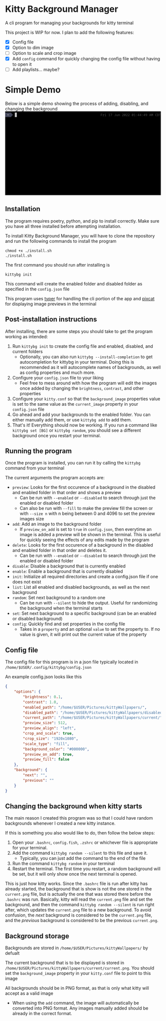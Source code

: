 # Kitty Background Manager
A cli program for managing your backgrounds for kitty terminal

This project is WIP for now.
I plan to add the following features:
- [X] Config file
- [X] Option to dim image
- [ ] Option to scale and crop image
- [X] Add `config` command for quickly changing the config file without having to open it
- [ ] Add playlists... maybe?

# Simple Demo
Below is a simple demo showing the process of adding, disabling, and changing the background
![Demo](assets/demo.gif)

## Installation
The program requires poetry, python, and pip to install correctly. Make sure you have all three installed before attempting installation.

To install Kitty Background Manager, you will have to clone the repository and run the following commands to install the program
```
chmod +x ./install.sh
./install.sh
```
The first command you should run after installing is
```
kittybg init
```
This command will create the enabled folder and disabled folder as specified in the `config.json` file

This program uses [typer](https://github.com/tiangolo/typer) for handling the cli portion of the app and [pixcat](https://github.com/mirukana/pixcat) for displaying image previews in the terminal

## Post-installation instructions
After installing, there are some steps you should take to get the program working as intended:
1. Run `kittybg init` to create the config file and enabled, disabled, and current folders
    - Optionally, you can also run `kittybg --install-completion` to get autocompletion for kittybg in your terminal. Doing this is recommended as it will autocomplete names of backgrounds, as well as config properties and much more.
3. Configure your `config.json` file to your liking
    - Feel free to mess around with how the program will edit the images once added by changing the `brightness`, `contrast`, and other properties
4. Configure your `kitty.conf` so that the `background_image` properties value is set to the same value as the `current_image` property in your `config.json` file
5. Go ahead and add your backgrounds to the enabled folder. You can either manually add them, or use `kittybg add` to add them.
6. That's it! Everything should now be working. If you run a command like `kittybg set [BG]` or `kittybg random`, you should see a different background once you restart your terminal.

## Running the program
Once the program is installed, you can run it by calling the `kittybg` command from your terminal

The current arguments the program accepts are:
- `preview`: Looks for the first occurence of a background in the disabled and enabled folder in that order and shows a preview
    - Can be run with `--enabled` or `--disabled` to search through just the enabled or disabled folder
    - Can also be run with `--fill` to make the preview fill the screen or with `--size n` with n being between 0 and 4096 to set the preview images size
- `add`: Add an image to the background folder
    - If `preview_on_add` is set to `true` in `config.json`, then everytime an image is added a preview will be shown in the terminal. This is useful for quickly seeing the effects of any edits made by the program
- `delete`: Looks for the first occurence of a background in the disabled and enabled folder in that order and deletes it.
    - Can be run with `--enabled` or `--disabled` to search through just the enabled or disabled folder
- `disable`: Disable a background that is currently enabled
- `enable`: Enable a background that is currently disabled
- `init`: Initialize all required directories and create a config.json file if one does not exist
- `list`: List all enabled and disabled backgrounds, as well as the next background
- `random`: Set next background to a random one
    - Can be run with `--silent` to hide the output. Useful for randomizing the background when the terminal starts
- `set`: Set next background to a specific background (can be an enabled or disabled background)
- `config`: Quickly find and set properties in the config file
    - Takes in a `property` and an optional `value` to set the property to. If no value is given, it will print out the current value of the property

## Config file
The config file for this program is in a json file typically located in `/home/$USER/.config/kittybg/config.json`

An example config.json looks like this
```json
{
    "options": {
        "brightness": 0.1,
        "contrast": 1.0,
        "enabled_path": "/home/$USER/Pictures/kittyWallpapers/",
        "disabled_path": "/home/$USER/Pictures/kittyWallpapers/disabled/",
        "current_path": "/home/$USER/Pictures/kittyWallpapers/current/",
        "preview_size": 512,
        "preview_align": "left",
        "crop_and_scale": true,
        "crop_size": "1920x1080",
        "scale_type": "fill",
        "background_color": "#000000",
        "preview_on_add": true,
        "preview_fill": false
    },
    "background": {
        "next": "",
        "previous": ""
    }
}
```
## Changing the background when kitty starts
The main reason I created this program was so that I could have random backgrounds whenever I created a new kitty instance.

If this is something you also would like to do, then follow the below steps:
1. Open your `.bashrc`, `config.fish`, `.zshrc` or whichever file is appropriate for your terminal.
2. Add the command `kittybg random --silent` to this file and save it.
    - Typically, you can just add the command to the end of the file
3. Run the command `kittybg random` in your terminal
4. Restart the terminal. The first time you restart, a random background will be set, but it will only show once the next terminal is opened.

This is just how kitty works. Since the `.bashrc` file is run after kitty has already started, the background that is show is not the one stored in the `current.png` file, but is actually the one that was stored there before the `.bashrc` was run. Basically, kitty will read the `current.png` file and set the background, and then the command `kittybg random --silent` is run right after, which updates the `current.png` file to a new background. To avoid confusion, the _next_ background is considered to be the `current.png` file, and the _previous_ background is considered to be the previous `current.png`.

## Background storage

Backgrounds are stored in `/home/$USER/Pictures/kittyWallpapers/` by defualt

The current background that is to be displayed is stored in `/home/$USER/Pictures/kittyWallpapers/current/current.png`. You should set the `background_image` property in your `kitty.conf` file to point to this image

All backgrounds should be in PNG format, as that is only what kitty will accept as a valid image
- When using the `add` command, the image will automatically be converted into PNG format. Any images manually added should be already in the correct format.
